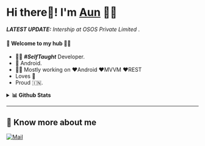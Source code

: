 
# Hi there👋! I'm [Aun](https://www.github.com/ArunKaku) 🙋‍♂️


_**LATEST UPDATE:**_ _Intership at OSOS Private Limited_ .

#### 🎍 Welcome to my hub 👨‍💻

- 👨‍🎓 ***#SelfTaught*** Developer.
- 📱 Android.
- 👨‍💻 Mostly working on ❤️Android ❤️MVVM ❤️REST
- Loves 🎵 
- Proud 🇮🇳.

<details>
  <summary><b>📊 Github Stats</b></summary>
  <p align="center"> <img src="https://github-readme-stats.vercel.app/api?username=arunkaku&count_private=true&show_icons=true&include_all_commits=true" alt="Arun Kaku | Stats" />
</details>

---

## 🔗 Know more about me 

[![Mail](https://img.shields.io/badge/-Say%20Hi!-black?style=for-the-badge&logo=gmail)](mailto:pspktejas@gmail.com)
